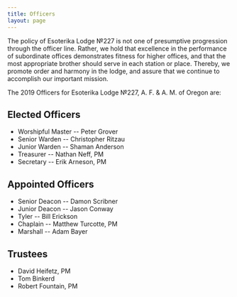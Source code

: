 ```yaml
---
title: Officers
layout: page
---
```


The policy of Esoterika Lodge №227 is not one of presumptive
progression through the officer line. Rather, we hold that excellence
in the performance of subordinate offices demonstrates fitness for
higher offices, and that the most appropriate brother should serve in
each station or place. Thereby, we promote order and harmony in the
lodge, and assure that we continue to accomplish our important
mission.

The 2019 Officers for Esoterika Lodge №227, A. F. & A. M. of Oregon are:

## Elected Officers

- Worshipful Master -- Peter Grover
- Senior Warden -- Christopher Ritzau
- Junior Warden -- Shaman Anderson
- Treasurer -- Nathan Neff, PM
- Secretary -- Erik Arneson, PM

## Appointed Officers
-    Senior Deacon -- Damon Scribner
-    Junior Deacon -- Jason Conway
-    Tyler -- Bill Erickson
-    Chaplain -- Matthew Turcotte, PM
-    Marshall -- Adam Bayer

## Trustees
-    David Heifetz, PM
-    Tom Binkerd
-    Robert Fountain, PM
